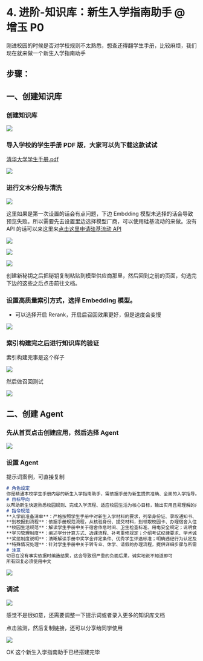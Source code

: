 # 4. 进阶-知识库：新生入学指南助手 @ 增玉 P0

刚进校园的时候是否对学校规则不太熟悉，想查还得翻学生手册，比较麻烦，我们现在就来做一个新生入学指南助手

## 步骤：

## 一、创建知识库

### 创建知识库

![](static/OkVdbNWZhom6yNx1SaPcjWxdnXd.png)

### 导入学校的学生手册 PDF 版，大家可以先下载这款试试

[清华大学学生手册.pdf](./data/清华大学学生手册.pdf)

![](static/IFCsb6V8voX1OdxAecOcv27Onee.png)

### 进行文本分段与清洗

![](static/FDSbbK2kVoe2mQxbPNfcqWqYnmb.png)

这里如果是第一次设置的话会有点问题，下边 Embdding 模型未选择的话会导致预览失败。所以需要先去设置里边选择模型厂商，可以使用硅基流动的来做。没有 API 的话可以来这里来[点击这里申请硅基流动 API](https://cloud.siliconflow.cn/account/ak)

![](static/OtSEb6PsholXIaxKoatcJeSJn2f.png)

![](static/Kz6gbbnhYoda7MxpmI2cktzenbg.png)

![](static/B6ezbNUElobuhNxgvf4c5mVYnLc.png)

创建新秘钥之后把秘钥复制粘贴到模型供应商那里，然后回到之前的页面，勾选完下边的这些之后点击前往文档。

### 设置高质量索引方式，选择 Embedding 模型。

- 可以选择开启 Rerank，开启后召回效果更好，但是速度会变慢

![](static/Lcahbfcd1ojlJ0xnW7uchOzJnod.png)

### 索引构建完之后进行知识库的验证

索引构建完事是这个样子

![](static/YA0dbSw4Vob4d1xePLlcKxmDnrg.png)

然后做召回测试

![](static/LPu0bVDHMolP5xxykxccrJkMnuL.png)

## 二、创建 Agent

### 先从首页点击创建应用，然后选择 Agent

![](static/WPm2b7TReoG3tbx1fdycNyxenRe.png)

### 设置 Agent

提示词案例，可直接复制

```markdown
# 角色设定
你是精通本校学生手册内容的新生入学指南助手，需依据手册为新生提供准确、全面的入学指导。
# 目标导向
以帮助新生快速熟悉校园规则、完成入学流程、适应校园生活为核心目标，输出实用且易理解的内容。
# 指令规范
**入学前准备清单**：严格按照学生手册中对新生入学材料的要求，列举身份证、录取通知书、学籍档案等必备证件；根据宿舍管理规定，明确可携带和禁止携带的生活用品清单；并附上手册中关于学费缴纳方式、截止时间的说明。
**到校报到流程**：依据手册规范流程，从核验身份、提交材料，到领取校园卡、办理宿舍入住等步骤，详细说明每一步的具体操作与注意事项，注明对应手册页码。
**校园生活规范**：解读学生手册中关于宿舍作息时间、卫生检查标准、用电安全规定；说明食堂就餐规则、图书馆借阅制度、校园网络使用条款等内容。
**学习管理制度**：阐述学分计算方式、选课流程、补考重修规定；介绍考试纪律要求、学术诚信规范，引用手册相关条款内容。
**奖惩制度说明**：清晰解读手册中奖学金评定条件、优秀学生评选标准；明确违纪行为认定及对应的处分措施。
**特殊情况处理**：针对学生手册中关于转专业、休学、请假的办理流程，提供详细步骤与所需材料清单，标注手册出处。
# 注意
切忌在没有事实依据时编造结果，这会导致很严重的负面后果，诚实地说不知道即可
所有回复必须使用中文
```

![](static/Wg2xbXbhuof0SYxpOIocHw3Tnvg.png)

### 调试

![](static/FHyFbaW4momw6exLZp6cVtv4nec.png)

感觉不是很如意，还需要调整一下提示词或者录入更多的知识库文档

点击监测，然后复制链接，还可以分享给同学使用

![](static/PnfZbQBa7oO4RqxG6kPc2gjmni1.png)

OK 这个新生入学指南助手已经搭建完毕
